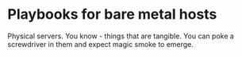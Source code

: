 # Playbooks for bare metal hosts

Physical servers. You know - things that are tangible. You can poke a screwdriver in them and expect magic smoke to emerge.
